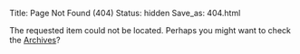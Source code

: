 Title: Page Not Found (404)
Status: hidden
Save_as: 404.html

The requested item could not be located. Perhaps you might want to check
the [Archives](/archive/)?
